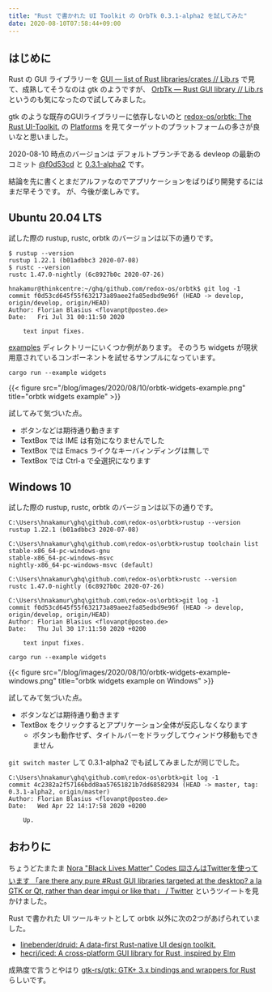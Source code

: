 ```yaml
---
title: "Rust で書かれた UI Toolkit の OrbTk 0.3.1-alpha2 を試してみた"
date: 2020-08-10T07:58:44+09:00
---
```


## はじめに

Rust の GUI ライブラリーを
[GUI — list of Rust libraries/crates // Lib.rs](https://lib.rs/gui)
で見て、成熟してそうなのは gtk のようですが、
[OrbTk — Rust GUI library // Lib.rs](https://lib.rs/crates/orbtk)
というのも気になったので試してみました。

gtk のような既存のGUIライブラリーに依存しないのと
[redox-os/orbtk: The Rust UI-Toolkit.](https://github.com/redox-os/orbtk)
の
[Platforms](https://github.com/redox-os/orbtk#platforms)
を見てターゲットのプラットフォームの多さが良いなと思いました。

2020-08-10 時点のバージョンは
デフォルトブランチである devleop の最新のコミット
[@f0d53cd](https://github.com/redox-os/orbtk/commit/f0d53cd645f55f632173a89aee2fa85edbd9e96f) と
[0.3.1-alpha2](https://github.com/redox-os/orbtk/releases/tag/0.3.1-alpha2)
です。

結論を先に書くとまだアルファなのでアプリケーションをばりばり開発するにはまだ早そうです。
が、今後が楽しみです。

## Ubuntu 20.04 LTS

試した際の rustup, rustc, orbtk のバージョンは以下の通りです。

```console
$ rustup --version
rustup 1.22.1 (b01adbbc3 2020-07-08)
$ rustc --version
rustc 1.47.0-nightly (6c8927b0c 2020-07-26)
```

```console
hnakamur@thinkcentre:~/ghq/github.com/redox-os/orbtk$ git log -1
commit f0d53cd645f55f632173a89aee2fa85edbd9e96f (HEAD -> develop, origin/develop, origin/HEAD)
Author: Florian Blasius <flovanpt@posteo.de>
Date:   Fri Jul 31 00:11:50 2020

    text input fixes.
```

[examples](https://github.com/redox-os/orbtk/tree/develop/examples)
ディレクトリーにいくつか例があります。
そのうち widgets が現状用意されているコンポーネントを試せるサンプルになっています。

```console
cargo run --example widgets
```

{{< figure src="/blog/images/2020/08/10/orbtk-widgets-example.png" title="orbtk widgets example" >}}

試してみて気づいた点。

* ボタンなどは期待通り動きます
* TextBox では IME は有効になりませんでした
* TextBox では Emacs ライクなキーバィンディングは無しで
* TextBox では Ctrl-a で全選択になります

## Windows 10

試した際の rustup, rustc, orbtk のバージョンは以下の通りです。

```
C:\Users\hnakamur\ghq\github.com\redox-os\orbtk>rustup --version
rustup 1.22.1 (b01adbbc3 2020-07-08)

C:\Users\hnakamur\ghq\github.com\redox-os\orbtk>rustup toolchain list
stable-x86_64-pc-windows-gnu
stable-x86_64-pc-windows-msvc
nightly-x86_64-pc-windows-msvc (default)

C:\Users\hnakamur\ghq\github.com\redox-os\orbtk>rustc --version
rustc 1.47.0-nightly (6c8927b0c 2020-07-26)
```

```
C:\Users\hnakamur\ghq\github.com\redox-os\orbtk>git log -1
commit f0d53cd645f55f632173a89aee2fa85edbd9e96f (HEAD -> develop, origin/develop, origin/HEAD)
Author: Florian Blasius <flovanpt@posteo.de>
Date:   Thu Jul 30 17:11:50 2020 +0200

    text input fixes.
```

```console
cargo run --example widgets
```

{{< figure src="/blog/images/2020/08/10/orbtk-widgets-example-windows.png" title="orbtk widgets example on Windows" >}}

試してみて気づいた点。

* ボタンなどは期待通り動きます
* TextBox をクリックするとアプリケーション全体が反応しなくなります
    * ボタンも動作せず、タイトルバーをドラッグしてウィンドウ移動もできません

`git switch master` して 0.3.1-alpha2 でも試してみましたが同じでした。

```
C:\Users\hnakamur\ghq\github.com\redox-os\orbtk>git log -1
commit 4c2382a2f57166bdd8aa57651821b7dd68582934 (HEAD -> master, tag: 0.3.1-alpha2, origin/master)
Author: Florian Blasius <flovanpt@posteo.de>
Date:   Wed Apr 22 14:17:58 2020 +0200

    Up.
```

## おわりに

ちょうどたまたま
[Nora "Black Lives Matter" Codes ⌨️さんはTwitterを使っています 「are there any pure #Rust GUI libraries targeted at the desktop? a la GTK or Qt, rather than dear imgui or like that」 / Twitter](https://twitter.com/NoraDotCodes/status/1292208090675400710)
というツイートを見かけました。

Rust で書かれた UI ツールキットとして orbtk 以外に次の2つがあげられていました。

* [linebender/druid: A data-first Rust-native UI design toolkit.](https://github.com/linebender/druid)
* [hecrj/iced: A cross-platform GUI library for Rust, inspired by Elm](https://github.com/hecrj/iced)

成熟度で言うとやはり
[gtk-rs/gtk: GTK+ 3.x bindings and wrappers for Rust](https://github.com/gtk-rs/gtk)
らしいです。
